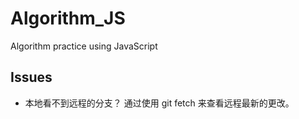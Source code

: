 # Algorithm_JS
Algorithm practice using JavaScript

## Issues
- 本地看不到远程的分支？
通过使用 git fetch 来查看远程最新的更改。

